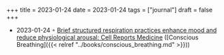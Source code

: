 +++
title = 2023-01-24
date = 2023-01-24
tags = ["journal"]
draft = false
+++

-   2023-01-24 ◦ [Brief structured respiration practices enhance mood and reduce physiological arousal: Cell Reports Medicine](https://www.cell.com/cell-reports-medicine/fulltext/S2666-3791(22)00474-8) ([Conscious Breathing]({{< relref "../books/conscious_breathing.md" >}}))
